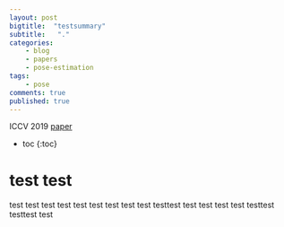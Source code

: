 ```yaml
---
layout: post
bigtitle:  "testsummary"
subtitle:   "."
categories:
    - blog
    - papers
    - pose-estimation
tags:
    - pose
comments: true
published: true
---
```


ICCV 2019 [paper](https://openaccess.thecvf.com/content_ICCV_2019/papers/Qiu_Cross_View_Fusion_for_3D_Human_Pose_Estimation_ICCV_2019_paper.pdf)

* toc
{:toc}


# test test

test test
test test
test test
test test
test testtest test
test test
test testtest testtest test
